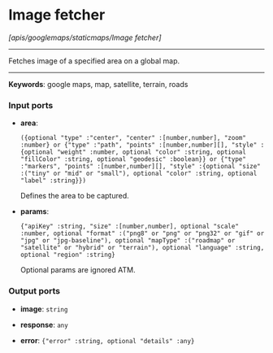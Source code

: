 # Image fetcher

_[apis/googlemaps/staticmaps/Image fetcher]_

---

Fetches image of a specified area on a global map.  

---

__Keywords__: google maps, map, satellite, terrain, roads

### Input ports

* __area__: 
    ```
    ({optional "type" :"center", "center" :[number,number], "zoom" :number} or {"type" :"path", "points" :[number,number][], "style" :{optional "weight" :number, optional "color" :string, optional "fillColor" :string, optional "geodesic" :boolean}} or {"type" :"markers", "points" :[number,number][], "style" :{optional "size" :("tiny" or "mid" or "small"), optional "color" :string, optional "label" :string}})
    ```


    Defines the area to be captured.  


* __params__: 
    ```
    {"apiKey" :string, "size" :[number,number], optional "scale" :number, optional "format" :("png8" or "png" or "png32" or "gif" or "jpg" or "jpg-baseline"), optional "mapType" :("roadmap" or "satellite" or "hybrid" or "terrain"), optional "language" :string, optional "region" :string}
    ```


    Optional params are ignored ATM.  

### Output ports

* __image__: ` string `


* __response__: ` any `


* __error__: ` {"error" :string, optional "details" :any} `

